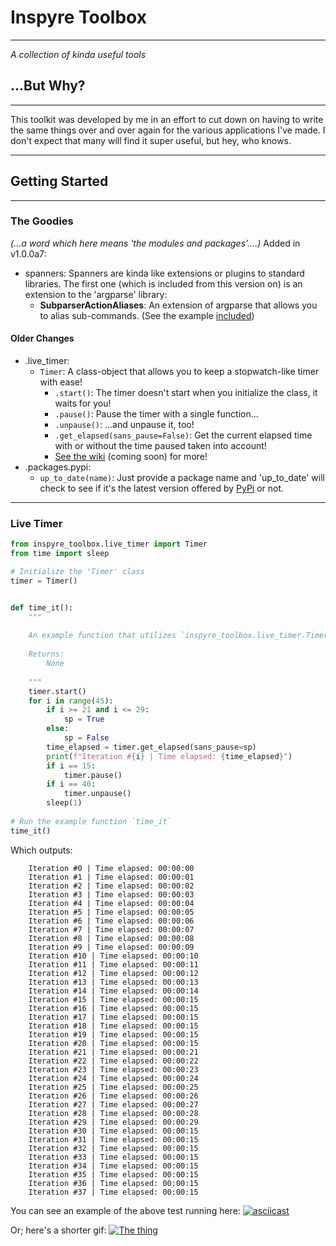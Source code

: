 # Inspyre Toolbox
----
*A collection of kinda useful tools*

## ...But Why?
----

This toolkit was developed by me in an effort to cut down on having to write the same things over and over again for the various applications I've made. I don't expect that many will find it super useful, but hey, who knows.

----
## Getting Started
----

### The Goodies
*(...a word which here means 'the modules and packages'....)*
Added in v1.0.0a7:
* spanners:
  Spanners are kinda like extensions or plugins to standard libraries. The first one (which is
  included from this version on) is an extension to the 'argparse' library:
  * **SubparserActionAliases**:
        An extension of argparse that allows you to alias sub-commands.
    (See the example [included](./examples/spanners/subcommand_aliases_demo.py))       

#### Older Changes
* .live_timer:
  * `Timer`: A class-object that allows you to keep a stopwatch-like timer with ease!
    * `.start()`: The timer doesn't start when you initialize the class, it waits for you!
    * `.pause()`: Pause the timer with a single function...
    * `.unpause()`: ...and unpause it, too!
    * `.get_elapsed(sans_pause=False)`: Get the current elapsed time with or without the time paused taken into account!
    * [See the wiki](https://github.com/tayjaybabee/Inspyre-Toolbox/wiki) (coming soon) for more!
* .packages.pypi:
  * `up_to_date(name)`: Just provide a package name and 'up_to_date' will check to see if it's the latest version offered by [PyPi](https://www.pypi.org) or not.

----

### Live Timer




```python
from inspyre_toolbox.live_timer import Timer
from time import sleep

# Initialize the 'Timer' class
timer = Timer()


def time_it():
	"""
	
	An example function that utilizes `inspyre_toolbox.live_timer.Timer`
	
	Returns:
	    None
	
	"""
    timer.start()
    for i in range(45):
        if i >= 21 and i <= 29:
            sp = True
        else:
            sp = False
        time_elapsed = timer.get_elapsed(sans_pause=sp)
        print(f"Iteration #{i} | Time elapsed: {time_elapsed}")
        if i == 15:
            timer.pause()
        if i == 40:
            timer.unpause()
        sleep(1)
		
# Run the example function `time_it`
time_it()

```

Which outputs:

```shell
    Iteration #0 | Time elapsed: 00:00:00
    Iteration #1 | Time elapsed: 00:00:01
    Iteration #2 | Time elapsed: 00:00:02
    Iteration #3 | Time elapsed: 00:00:03
    Iteration #4 | Time elapsed: 00:00:04
    Iteration #5 | Time elapsed: 00:00:05
    Iteration #6 | Time elapsed: 00:00:06
    Iteration #7 | Time elapsed: 00:00:07
    Iteration #8 | Time elapsed: 00:00:08
    Iteration #9 | Time elapsed: 00:00:09
    Iteration #10 | Time elapsed: 00:00:10
    Iteration #11 | Time elapsed: 00:00:11
    Iteration #12 | Time elapsed: 00:00:12
    Iteration #13 | Time elapsed: 00:00:13
    Iteration #14 | Time elapsed: 00:00:14
    Iteration #15 | Time elapsed: 00:00:15
    Iteration #16 | Time elapsed: 00:00:15
    Iteration #17 | Time elapsed: 00:00:15
    Iteration #18 | Time elapsed: 00:00:15
    Iteration #19 | Time elapsed: 00:00:15
    Iteration #20 | Time elapsed: 00:00:15
    Iteration #21 | Time elapsed: 00:00:21
    Iteration #22 | Time elapsed: 00:00:22
    Iteration #23 | Time elapsed: 00:00:23
    Iteration #24 | Time elapsed: 00:00:24
    Iteration #25 | Time elapsed: 00:00:25
    Iteration #26 | Time elapsed: 00:00:26
    Iteration #27 | Time elapsed: 00:00:27
    Iteration #28 | Time elapsed: 00:00:28
    Iteration #29 | Time elapsed: 00:00:29
    Iteration #30 | Time elapsed: 00:00:15
    Iteration #31 | Time elapsed: 00:00:15
    Iteration #32 | Time elapsed: 00:00:15
    Iteration #33 | Time elapsed: 00:00:15
    Iteration #34 | Time elapsed: 00:00:15
    Iteration #35 | Time elapsed: 00:00:15
    Iteration #36 | Time elapsed: 00:00:15
    Iteration #37 | Time elapsed: 00:00:15
```

You can see an example of the above test running here:
[![asciicast](https://asciinema.org/a/smnPlsJCI4UBw3ZHVnxxMoRQr.svg)](https://asciinema.org/a/smnPlsJCI4UBw3ZHVnxxMoRQr)

Or; here's a shorter gif:
[![The thing](https://raw.githubusercontent.com/tayjaybabee/Inspyre-Toolbox/v1.0-a4-dev/repo_assets/live_timer.gif)](https://raw.githubusercontent.com/tayjaybabee/Inspyre-Toolbox/v1.0-a4-dev/repo_assets/live_timer.gif)